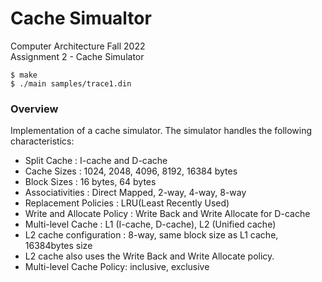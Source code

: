 # Cache Simualtor

Computer Architecture Fall 2022  
Assignment 2 - Cache Simulator

```shell
$ make
$ ./main samples/trace1.din
```

### Overview

Implementation of a cache simulator. The simulator handles the following characteristics:

- Split Cache : I-cache and D-cache
- Cache Sizes : 1024, 2048, 4096, 8192, 16384 bytes
- Block Sizes : 16 bytes, 64 bytes
- Associativities : Direct Mapped, 2-way, 4-way, 8-way
- Replacement Policies : LRU(Least Recently Used)
- Write and Allocate Policy : Write Back and Write Allocate for D-cache
- Multi-level Cache : L1 (I-cache, D-cache), L2 (Unified cache)
- L2 cache configuration : 8-way, same block size as L1 cache, 16384bytes size
- L2 cache also uses the Write Back and Write Allocate policy.
- Multi-level Cache Policy: inclusive, exclusive
